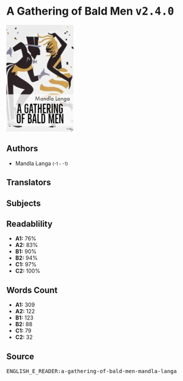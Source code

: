 # A Gathering of Bald Men <kbd>v2.4.0</kbd>

![](./cover.medium.jpg "")

## Authors


 - Mandla Langa <small>(-1 - -1)</small>

## Translators



## Subjects



## Readablility


 - **A1:** 76%
 - **A2:** 83%
 - **B1:** 90%
 - **B2:** 94%
 - **C1:** 97%
 - **C2:** 100%

## Words Count


 - **A1:** 309
 - **A2:** 122
 - **B1:** 123
 - **B2:** 88
 - **C1:** 79
 - **C2:** 32

## Source


<kbd>ENGLISH_E_READER:a-gathering-of-bald-men-mandla-langa</kbd>
